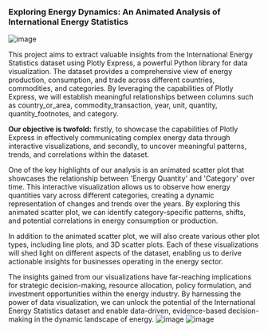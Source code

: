 ### Exploring Energy Dynamics: An Animated Analysis of International Energy Statistics 
![image](https://github.com/AryaCodesAI/docker-streamlit-plotly-app/assets/104295694/7b8e65e2-0232-48d3-a8ad-52f86f3bf740)

This project aims to extract valuable insights from the International Energy Statistics dataset using Plotly Express, a powerful Python library for data visualization. The dataset provides a comprehensive view of energy production, consumption, and trade across different countries, commodities, and categories. By leveraging the capabilities of Plotly Express, we will establish meaningful relationships between columns such as country_or_area, commodity_transaction, year, unit, quantity, quantity_footnotes, and category.

**Our objective is twofold:** firstly, to showcase the capabilities of Plotly Express in effectively communicating complex energy data through interactive visualizations, and secondly, to uncover meaningful patterns, trends, and correlations within the dataset.

One of the key highlights of our analysis is an animated scatter plot that showcases the relationship between 'Energy Quantity' and 'Category' over time. This interactive visualization allows us to observe how energy quantities vary across different categories, creating a dynamic representation of changes and trends over the years. By exploring this animated scatter plot, we can identify category-specific patterns, shifts, and potential correlations in energy consumption or production.

In addition to the animated scatter plot, we will also create various other plot types, including line plots, and 3D scatter plots. Each of these visualizations will shed light on different aspects of the dataset, enabling us to derive actionable insights for businesses operating in the energy sector.

The insights gained from our visualizations have far-reaching implications for strategic decision-making, resource allocation, policy formulation, and investment opportunities within the energy industry. By harnessing the power of data visualization, we can unlock the potential of the International Energy Statistics dataset and enable data-driven, evidence-based decision-making in the dynamic landscape of energy.
![image](https://github.com/AryaCodesAI/docker-streamlit-plotly-app/assets/104295694/b53eca1f-91af-4c7d-b73a-c416700cd0f6)
![image](https://github.com/AryaCodesAI/docker-streamlit-plotly-app/assets/104295694/aa77b96a-2026-4cf2-878d-13bf2ed19cdf)

